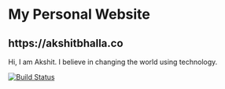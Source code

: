 <h1> My Personal Website </h1>

<h2> https://akshitbhalla.co </h2>
Hi, I am Akshit.
I believe in changing the world using technology.

[![Build Status](https://travis-ci.org/akshitbhalla/akshitbhalla.github.io.svg?branch=master)](https://travis-ci.org/akshitbhalla/akshitbhalla.github.io)
